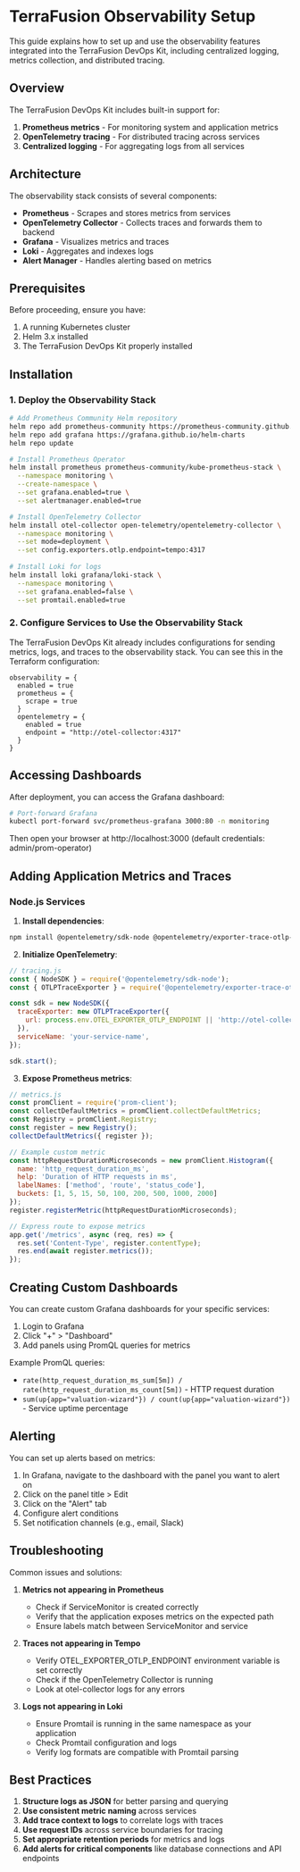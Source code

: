 # TerraFusion Observability Setup

This guide explains how to set up and use the observability features integrated into the TerraFusion DevOps Kit, including centralized logging, metrics collection, and distributed tracing.

## Overview

The TerraFusion DevOps Kit includes built-in support for:

1. **Prometheus metrics** - For monitoring system and application metrics
2. **OpenTelemetry tracing** - For distributed tracing across services
3. **Centralized logging** - For aggregating logs from all services

## Architecture

The observability stack consists of several components:

- **Prometheus** - Scrapes and stores metrics from services
- **OpenTelemetry Collector** - Collects traces and forwards them to backend
- **Grafana** - Visualizes metrics and traces
- **Loki** - Aggregates and indexes logs
- **Alert Manager** - Handles alerting based on metrics

## Prerequisites

Before proceeding, ensure you have:

1. A running Kubernetes cluster
2. Helm 3.x installed
3. The TerraFusion DevOps Kit properly installed

## Installation

### 1. Deploy the Observability Stack

```bash
# Add Prometheus Community Helm repository
helm repo add prometheus-community https://prometheus-community.github.io/helm-charts
helm repo add grafana https://grafana.github.io/helm-charts
helm repo update

# Install Prometheus Operator
helm install prometheus prometheus-community/kube-prometheus-stack \
  --namespace monitoring \
  --create-namespace \
  --set grafana.enabled=true \
  --set alertmanager.enabled=true

# Install OpenTelemetry Collector
helm install otel-collector open-telemetry/opentelemetry-collector \
  --namespace monitoring \
  --set mode=deployment \
  --set config.exporters.otlp.endpoint=tempo:4317
  
# Install Loki for logs
helm install loki grafana/loki-stack \
  --namespace monitoring \
  --set grafana.enabled=false \
  --set promtail.enabled=true
```

### 2. Configure Services to Use the Observability Stack

The TerraFusion DevOps Kit already includes configurations for sending metrics, logs, and traces to the observability stack. You can see this in the Terraform configuration:

```hcl
observability = {
  enabled = true
  prometheus = {
    scrape = true
  }
  opentelemetry = {
    enabled = true
    endpoint = "http://otel-collector:4317"
  }
}
```

## Accessing Dashboards

After deployment, you can access the Grafana dashboard:

```bash
# Port-forward Grafana
kubectl port-forward svc/prometheus-grafana 3000:80 -n monitoring
```

Then open your browser at http://localhost:3000 (default credentials: admin/prom-operator)

## Adding Application Metrics and Traces

### Node.js Services

1. **Install dependencies**:

```bash
npm install @opentelemetry/sdk-node @opentelemetry/exporter-trace-otlp-http prom-client
```

2. **Initialize OpenTelemetry**:

```javascript
// tracing.js
const { NodeSDK } = require('@opentelemetry/sdk-node');
const { OTLPTraceExporter } = require('@opentelemetry/exporter-trace-otlp-http');

const sdk = new NodeSDK({
  traceExporter: new OTLPTraceExporter({
    url: process.env.OTEL_EXPORTER_OTLP_ENDPOINT || 'http://otel-collector:4317/v1/traces',
  }),
  serviceName: 'your-service-name',
});

sdk.start();
```

3. **Expose Prometheus metrics**:

```javascript
// metrics.js
const promClient = require('prom-client');
const collectDefaultMetrics = promClient.collectDefaultMetrics;
const Registry = promClient.Registry;
const register = new Registry();
collectDefaultMetrics({ register });

// Example custom metric
const httpRequestDurationMicroseconds = new promClient.Histogram({
  name: 'http_request_duration_ms',
  help: 'Duration of HTTP requests in ms',
  labelNames: ['method', 'route', 'status_code'],
  buckets: [1, 5, 15, 50, 100, 200, 500, 1000, 2000]
});
register.registerMetric(httpRequestDurationMicroseconds);

// Express route to expose metrics
app.get('/metrics', async (req, res) => {
  res.set('Content-Type', register.contentType);
  res.end(await register.metrics());
});
```

## Creating Custom Dashboards

You can create custom Grafana dashboards for your specific services:

1. Login to Grafana
2. Click "+" > "Dashboard"
3. Add panels using PromQL queries for metrics

Example PromQL queries:
- `rate(http_request_duration_ms_sum[5m]) / rate(http_request_duration_ms_count[5m])` - HTTP request duration
- `sum(up{app="valuation-wizard"}) / count(up{app="valuation-wizard"})` - Service uptime percentage

## Alerting

You can set up alerts based on metrics:

1. In Grafana, navigate to the dashboard with the panel you want to alert on
2. Click on the panel title > Edit
3. Click on the "Alert" tab
4. Configure alert conditions
5. Set notification channels (e.g., email, Slack)

## Troubleshooting

Common issues and solutions:

1. **Metrics not appearing in Prometheus**
   - Check if ServiceMonitor is created correctly
   - Verify that the application exposes metrics on the expected path
   - Ensure labels match between ServiceMonitor and service

2. **Traces not appearing in Tempo**
   - Verify OTEL_EXPORTER_OTLP_ENDPOINT environment variable is set correctly
   - Check if the OpenTelemetry Collector is running
   - Look at otel-collector logs for any errors

3. **Logs not appearing in Loki**
   - Ensure Promtail is running in the same namespace as your application
   - Check Promtail configuration and logs
   - Verify log formats are compatible with Promtail parsing

## Best Practices

1. **Structure logs as JSON** for better parsing and querying
2. **Use consistent metric naming** across services
3. **Add trace context to logs** to correlate logs with traces
4. **Use request IDs** across service boundaries for tracing
5. **Set appropriate retention periods** for metrics and logs
6. **Add alerts for critical components** like database connections and API endpoints